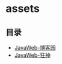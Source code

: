 # assets

## 目录

* [JavaWeb-博客园](/study/Java后端\02-JavaWeb\assets\JavaWeb-博客园/README)
* [JavaWeb-狂神](/study/Java后端\02-JavaWeb\assets\JavaWeb-狂神/README)
